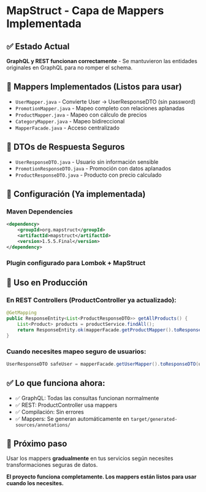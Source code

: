 # MapStruct - Capa de Mappers Implementada

## ✅ Estado Actual

**GraphQL y REST funcionan correctamente** - Se mantuvieron las entidades originales en GraphQL para no romper el schema.

## 📁 Mappers Implementados (Listos para usar)

- `UserMapper.java` - Convierte User → UserResponseDTO (sin password)
- `PromotionMapper.java` - Mapeo completo con relaciones aplanadas
- `ProductMapper.java` - Mapeo con cálculo de precios
- `CategoryMapper.java` - Mapeo bidireccional
- `MapperFacade.java` - Acceso centralizado

## 📁 DTOs de Respuesta Seguros

- `UserResponseDTO.java` - Usuario sin información sensible
- `PromotionResponseDTO.java` - Promoción con datos aplanados  
- `ProductResponseDTO.java` - Producto con precio calculado

## 🔧 Configuración (Ya implementada)

### Maven Dependencies
```xml
<dependency>
    <groupId>org.mapstruct</groupId>
    <artifactId>mapstruct</artifactId>
    <version>1.5.5.Final</version>
</dependency>
```

### Plugin configurado para Lombok + MapStruct

## 🚀 Uso en Producción

### En REST Controllers (ProductController ya actualizado):
```java
@GetMapping
public ResponseEntity<List<ProductResponseDTO>> getAllProducts() {
    List<Product> products = productService.findAll();
    return ResponseEntity.ok(mapperFacade.getProductMapper().toResponseDTOList(products));
}
```

### Cuando necesites mapeo seguro de usuarios:
```java
UserResponseDTO safeUser = mapperFacade.getUserMapper().toResponseDTO(user);
```

## ✅ Lo que funciona ahora:

- ✅ GraphQL: Todas las consultas funcionan normalmente
- ✅ REST: ProductController usa mappers
- ✅ Compilación: Sin errores
- ✅ Mappers: Se generan automáticamente en `target/generated-sources/annotations/`

## 🎯 Próximo paso

Usar los mappers **gradualmente** en tus servicios según necesites transformaciones seguras de datos.

**El proyecto funciona completamente. Los mappers están listos para usar cuando los necesites.**
